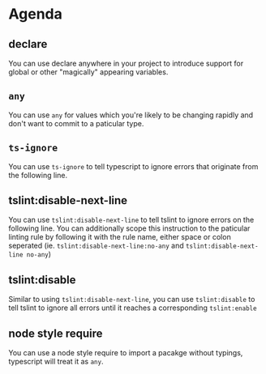 # Agenda

## declare

You can use declare anywhere in your project to introduce support for global or other "magically" appearing variables.

## `any`

You can use `any` for values which you're likely to be changing rapidly and don't want to commit to a paticular type.

## `ts-ignore`

You can use `ts-ignore` to tell typescript to ignore errors that originate from the following line.

## tslint:disable-next-line

You can use `tslint:disable-next-line` to tell tslint to ignore errors on the following line. You can additionally scope this instruction to the paticular linting rule by following it with the rule name, either space or colon seperated (ie. `tslint:disable-next-line:no-any` and `tslint:disable-next-line no-any`)

## tslint:disable

Similar to using `tslint:disable-next-line`, you can use `tslint:disable` to tell tslint to ignore all errors until it reaches a corresponding `tslint:enable`

## node style require

You can use a node style require to import a pacakge without typings, typescript will treat it as `any`.
